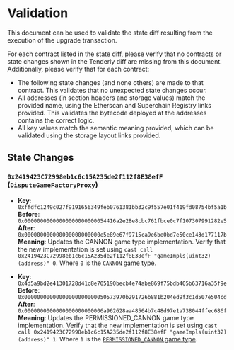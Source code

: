 # Validation

This document can be used to validate the state diff resulting from the execution of the upgrade
transaction.

For each contract listed in the state diff, please verify that no contracts or state changes shown in the Tenderly diff are missing from this document. Additionally, please verify that for each contract:

- The following state changes (and none others) are made to that contract. This validates that no unexpected state changes occur.
- All addresses (in section headers and storage values) match the provided name, using the Etherscan and Superchain Registry links provided. This validates the bytecode deployed at the addresses contains the correct logic.
- All key values match the semantic meaning provided, which can be validated using the storage layout links provided.

## State Changes

### `0x2419423C72998eb1c6c15A235de2f112f8E38efF` (`DisputeGameFactoryProxy`)

- **Key**: `0xffdfc1249c027f9191656349feb0761381bb32c9f557e01f419fd08754bf5a1b` <br/>
  **Before**: `0x00000000000000000000000054416a2e28e8cbc761fbce0c7f107307991282e5` <br/>
  **After**: `0x000000000000000000000000e5e89e67f9715ca9e6be0bd7e50ce143d177117b` <br/>
  **Meaning**: Updates the CANNON game type implementation. Verify that the new implementation is set using `cast call 0x2419423C72998eb1c6c15A235de2f112f8E38efF "gameImpls(uint32)(address)" 0`. Where `0` is the [`CANNON` game type](https://github.com/ethereum-optimism/optimism/blob/op-contracts/v1.4.0/packages/contracts-bedrock/src/dispute/lib/Types.sol#L28).

- **Key**: `0x4d5a9bd2e41301728d41c8e705190becb4e74abe869f75bdb405b63716a35f9e` <br/>
  **Before**: `0x00000000000000000000000050573970b291726b881b204ed9f3c1d507e504cd` <br/>
  **After**: `0x0000000000000000000000006a962628aa48564b7c48d97e1a738044ffec686f` <br/>
  **Meaning**: Updates the PERMISSIONED_CANNON game type implementation. Verify that the new implementation is set using `cast call 0x2419423C72998eb1c6c15A235de2f112f8E38efF "gameImpls(uint32)(address)" 1`. Where `1` is the [`PERMISSIONED_CANNON` game type](https://github.com/ethereum-optimism/optimism/blob/op-contracts/v1.4.0/packages/contracts-bedrock/src/dispute/lib/Types.sol#L31).
